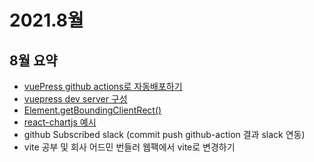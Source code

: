 # 2021.8월

## 8월 요약

- [vuePress github actions로 자동배포하기](https://kyounghwan01.github.io/blog/Vue/vuepress/vuepress-github-actions/)
- [vuepress dev server 구성](https://kyounghwan01.github.io/blog/Vue/vuepress/vuepress-dev-server/)
- [Element.getBoundingClientRect()](https://kyounghwan01.github.io/blog/JS/JSbasic/getBoundingClientRect/)
- [react-chartjs 예시](https://kyounghwan01.github.io/blog/React/chart-js/)
- github Subscribed slack (commit push github-action 결과 slack 연동)
- vite 공부 및 회사 어드민 번들러 웹팩에서 vite로 변경하기
